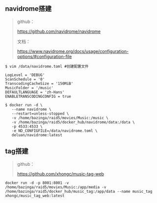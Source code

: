 ## navidrome搭建

> github：
>
> <https://github.com/navidrome/navidrome>
>
> 文档：
>
> <https://www.navidrome.org/docs/usage/configuration-options/#configuration-file>

```
$ vim /data/navidrome.toml #创建配置文件

LogLevel = 'DEBUG'
ScanSchedule = '0'
TranscodingCacheSize = '150MiB'
MusicFolder = '/music'
DEFAULTLANGUAGE = 'zh-Hans'
ENABLETRANSCODINGCONFIG = true
```

```
$ docker run -d \
   --name navidrome \
   --restart=unless-stopped \
   -v /home/bazinga/raid5/movies/Music:/music \
   -v /home/bazinga/raid5/docker_hub/navidrome/data:/data \
   -p 4533:4533 \
   -e ND_CONFIGFILE=/data/navidrome.toml \
   deluan/navidrome:latest
```

## tag搭建

> github：
>
> <https://github.com/xhongc/music-tag-web>

```
docker run -d -p 8001:8001 -v /home/bazinga/raid5/movies/Music:/app/media -v /home/bazinga/raid5/docker_hub/music_tag:/app/data --name music_tag xhongc/music_tag_web:latest
```